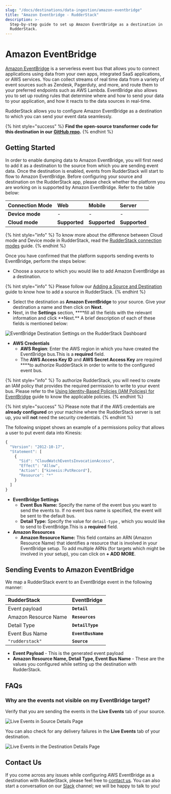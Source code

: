 ```yaml
---
slug: "/docs/destinations/data-ingestion/amazon-eventbridge"
title: "Amazon Eventbridge - RudderStack"
description: >-
  Step-by-step guide to set up Amazon EventBridge as a destination in
  RudderStack.
---
```


# Amazon EventBridge

[Amazon EventBridge](https://aws.amazon.com/eventbridge/) is a serverless event bus that allows you to connect applications using data from your own apps, integrated SaaS applications, or AWS services. You can collect streams of real time data from a variety of event sources such as Zendesk, Pagerduty, and more, and route them to your preferred endpoints such as AWS Lambda. EventBridge also allows you to set up routing rules that determine where and how to send your data to your application, and how it reacts to the data sources in real-time.

RudderStack allows you to configure Amazon EventBridge as a destination to which you can send your event data seamlessly.

{% hint style="success" %}
**Find the open-source transformer code for this destination in our** [**GitHub repo**](https://github.com/rudderlabs/rudder-transformer/tree/master/v0/destinations/eventbridge)**.**
{% endhint %}

## **Getting Started**

In order to enable dumping data to Amazon EventBridge, you will first need to add it as a destination to the source from which you are sending event data. Once the destination is enabled, events from RudderStack will start to flow to Amazon EventBridge. Before configuring your source and destination on the RudderStack app, please check whether the platform you are working on is supported by Amazon EventBridge. Refer to the table below:

| **Connection Mode** | **Web**       | **Mobile**    | **Server**    |
| :------------------ | :------------ | :------------ | :------------ |
| **Device mode**     | -             | -             | -             |
| **Cloud mode**      | **Supported** | **Supported** | **Supported** |

{% hint style="info" %}
To know more about the difference between Cloud mode and Device mode in RudderStack, read the [RudderStack connection modes](https://docs.rudderstack.com/get-started/rudderstack-connection-modes) guide.
{% endhint %}

Once you have confirmed that the platform supports sending events to EventBridge, perform the steps below:

- Choose a source to which you would like to add Amazon EventBridge as a destination.

{% hint style="info" %}
Please follow our [Adding a Source and Destination](https://docs.rudderstack.com/getting-started/adding-source-and-destination-rudderstack) guide to know how to add a source in RudderStack.
{% endhint %}

- Select the destination as **Amazon EventBridge** to your source. Give your destination a name and then click on **Next**.
- Next, in the **Settings** section, \***\*fill all the fields with the relevant information and click **Next.\*\* A brief description of each of these fields is mentioned below:

![EventBridge Destination Settings on the RudderStack Dashboard](../../.gitbook/assets/image%20%2870%29.png)

- **AWS Credentials**
  - **AWS Region**: Enter the AWS region in which you have created the EventBridge bus.This is a **required** field.
  - The **AWS Access Key ID** and **AWS Secret Access Key** are required \*\*\*\*to authorize RudderStack in order to write to the configured event bus.

{% hint style="info" %}
To authorize RudderStack, you will need to create an IAM policy that provides the required permission to write to your event bus. Please refer to the [Using Identity-Based Policies \(IAM Policies\) for EventBridge](https://docs.aws.amazon.com/eventbridge/latest/userguide/iam-identity-based-access-control-eventbridge.html) guide to know the applicable policies.
{% endhint %}

{% hint style="success" %}
Please note that if the AWS credentials are **already configured** on your machine where the RudderStack server is set up, you will **not** need the security credentials.
{% endhint %}

The following snippet shows an example of a permissions policy that allows a user to put event data into Kinesis:

```javascript
{
  "Version": "2012-10-17",
  "Statement": [
    {
      "Sid": "CloudWatchEventsInvocationAccess",
      "Effect": "Allow",
      "Action": ["kinesis:PutRecord"],
      "Resource": "*"
    }
  ]
}
```

- **EventBridge Settings**
  - **Event Bus Name:** Specify the name of the event bus you want to send the events to. If no event bus name is specified, the event will be sent to the default bus.
  - **Detail Type:** Specify the value for `detail-type` , which you would like to send to EventBridge.This is a **required** field.
- **Amazon Resources**
  - **Amazon Resource Name:** This field contains an ARN \(Amazon Resource Name\) that identifies a resource that is involved in your EventBridge setup. To add multiple ARNs \(for targets which might be involved in your setup\), you can click on **+ ADD MORE**.

## Sending Events to Amazon EventBridge

We map a RudderStack event to an EventBridge event in the following manner:

| RudderStack          | EventBridge        |
| :------------------- | :----------------- |
| Event payload        | **`Detail`**       |
| Amazon Resource Name | **`Resources`**    |
| Detail Type          | **`DetailType`**   |
| Event Bus Name       | **`EventBusName`** |
| `"rudderstack"`      | **`Source`**       |

- **Event Payload** - This is the generated event payload
- **Amazon Resource Name, Detail Type, Event Bus Name** - These are the values you configured while setting up the destination with RudderStack.

## FAQs

### Why are the events not visible on my EventBridge target?

Verify that you are sending the events in the **Live Events** tab of your source.

![Live Events in Source Details Page](../../.gitbook/assets/source.png)

You can also check for any delivery failures in the **Live Events** tab of your destination.

![Live Events in the Destination Details Page](../../.gitbook/assets/dest.png)

## Contact Us

If you come across any issues while configuring AWS EventBridge as a destination with RudderStack, please feel free to [contact us](mailto:%20docs@rudderstack.com). You can also start a conversation on our [Slack](https://resources.rudderstack.com/join-rudderstack-slack) channel; we will be happy to talk to you!
